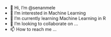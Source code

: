 - 👋 Hi, I’m @senanmele
- 👀 I’m interested in Machine Learning
- 🌱 I’m currently learning Machine Learning in R
- 💞️ I’m looking to collaborate on ...
- 📫 How to reach me ...

<!---
senanmele/senanmele is a ✨ special ✨ repository because its `README.md` (this file) appears on your GitHub profile.
You can click the Preview link to take a look at your changes.
--->

